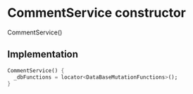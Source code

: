 


# CommentService constructor







CommentService()





## Implementation

```dart
CommentService() {
  _dbFunctions = locator<DataBaseMutationFunctions>();
}
```







